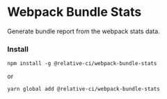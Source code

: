 # Webpack Bundle Stats

Generate bundle report from the webpack stats data.

### Install

```shell
npm install -g @relative-ci/webpack-bundle-stats
```

or

```
yarn global add @relative-ci/webpack-bundle-stats
```
